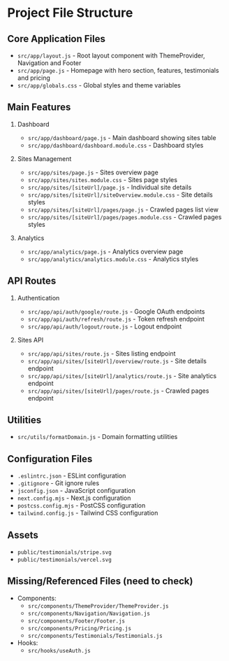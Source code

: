 # Project File Structure

## Core Application Files
- `src/app/layout.js` - Root layout component with ThemeProvider, Navigation and Footer
- `src/app/page.js` - Homepage with hero section, features, testimonials and pricing
- `src/app/globals.css` - Global styles and theme variables

## Main Features
1. Dashboard
   - `src/app/dashboard/page.js` - Main dashboard showing sites table
   - `src/app/dashboard/dashboard.module.css` - Dashboard styles

2. Sites Management
   - `src/app/sites/page.js` - Sites overview page
   - `src/app/sites/sites.module.css` - Sites page styles
   - `src/app/sites/[siteUrl]/page.js` - Individual site details
   - `src/app/sites/[siteUrl]/siteOverview.module.css` - Site details styles
   - `src/app/sites/[siteUrl]/pages/page.js` - Crawled pages list view
   - `src/app/sites/[siteUrl]/pages/pages.module.css` - Crawled pages styles

3. Analytics
   - `src/app/analytics/page.js` - Analytics overview page
   - `src/app/analytics/analytics.module.css` - Analytics styles

## API Routes
1. Authentication
   - `src/app/api/auth/google/route.js` - Google OAuth endpoints
   - `src/app/api/auth/refresh/route.js` - Token refresh endpoint
   - `src/app/api/auth/logout/route.js` - Logout endpoint

2. Sites API
   - `src/app/api/sites/route.js` - Sites listing endpoint
   - `src/app/api/sites/[siteUrl]/overview/route.js` - Site details endpoint
   - `src/app/api/sites/[siteUrl]/analytics/route.js` - Site analytics endpoint
   - `src/app/api/sites/[siteUrl]/pages/route.js` - Crawled pages endpoint

## Utilities
- `src/utils/formatDomain.js` - Domain formatting utilities

## Configuration Files
- `.eslintrc.json` - ESLint configuration
- `.gitignore` - Git ignore rules
- `jsconfig.json` - JavaScript configuration
- `next.config.mjs` - Next.js configuration
- `postcss.config.mjs` - PostCSS configuration
- `tailwind.config.js` - Tailwind CSS configuration

## Assets
- `public/testimonials/stripe.svg`
- `public/testimonials/vercel.svg`

## Missing/Referenced Files (need to check)
- Components:
  - `src/components/ThemeProvider/ThemeProvider.js`
  - `src/components/Navigation/Navigation.js`
  - `src/components/Footer/Footer.js`
  - `src/components/Pricing/Pricing.js`
  - `src/components/Testimonials/Testimonials.js`
- Hooks:
  - `src/hooks/useAuth.js`